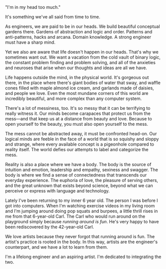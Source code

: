 "I'm in my head too much."

It's something we've all said from time to time.

As engineers, we are paid to be in our heads. We build beautiful conceptual gardens there. Gardens of abstraction and logic and order. Patterns and anti-patterns, hacks and arcana. Domain knowledge. A strong engineer must have a sharp mind.

Yet we also are aware that life doesn't happen in our heads. That's why we sometimes want out. We want a vacation from the cold vault of binary logic, the constant problem finding and problem solving, and all of the anxieties and neuroses that arise when our thoughts and ideas are all we have.

Life happens outside the mind, in the physical world. It's gorgeous out there, in the place where there's giant bodies of water that sway, and waffle cones filled with maple almond ice cream, and garlands made of daisies, and people we love. Even the most mundane corners of this world are incredibly beautiful, and more complex than any computer system.

There's a lot of messiness, too. It's so messy that it can be terrifying to really witness it. Our minds become carapaces that protect us from the mess—and that keep us at a distance from beauty and love. Because to open yourself to the beauty, you must also open yourself to the mess.

The mess cannot be abstracted away, it must be confronted head-on. Our logical minds are feeble in the face of a world that is so squishy and sloppy and strange, where every available concept is a pigeonhole compared to reality itself. The world defies our attempts to label and categorize the mess.

Reality is also a place where we have a body. The body is the source of intuition and emotion, leadership and empathy, sexiness and swagger. The body is where we find a sense of connectedness that transcends our everyday experience. The euphoria of love, the pleasure of serving others, and the great unknown that exists beyond science, beyond what we can perceive or express with language and technology.

Lately I've been returning to my inner 6 year old. The person I was before I got into computers. When I'm watching exercise videos in my living room and I'm jumping around doing pop squats and burpees, a little thrill rises in me from that 6-year-old Carl. The Carl who would run around on the playground simply because _running around is fun_. He's very happy to have been rediscovered by the 42-year-old Carl.

We love artists because they never forgot that running around is fun. The artist's practice is rooted in the body. In this way, artists are the engineer's counterpart, and we have a lot to learn from them.

I'm a lifelong engineer and an aspiring artist. I'm dedicated to integrating the two.
